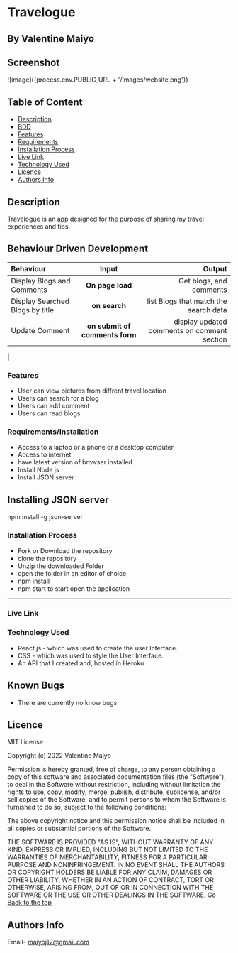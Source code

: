 # Travelogue
 ## By Valentine Maiyo
## Screenshot
 ![image]({process.env.PUBLIC_URL + '/images/website.png'})
 ## Table of Content
 - [Description](#description)
 - [BDD](#Behaviour-Driven-Development)
 - [Features](#features)
 - [Requirements](#requirements)
 - [Installation Process](#installation-Process)
 - [Live Link](#Live-Link)
 - [Technology  Used](#technology-Used)
 - [Licence](#licence)
 - [Authors Info](#Authors-Info)
 ## Description
Travelogue is an app designed for the purpose of sharing my travel experiences and tips.

## Behaviour Driven Development 
| Behaviour | Input | Output |
| :---------------- | :---------------: | ------------------: |
| Display Blogs and Comments| **On page load** | Get blogs, and comments |
| Display  Searched Blogs by title| **on  search** | list Blogs that match the search data |
| Update Comment| **on submit of comments form** | display updated comments on comment section|
|

 ###  Features

 * User can view pictures from diffrent travel location
 * Users can search for a blog 
 * Users can add comment
 * Users can read blogs 
 

 ###  Requirements/Installation
 * Access to  a laptop or a phone or a desktop computer
 * Access to internet
 * have latest version of browser installed
 * Install Node js
 * Install JSON server
 ## Installing JSON server 
 npm install -g json-server
 ### Installation Process
* Fork or Download the repository
* clone the repository
* Unzip the downloaded Folder
* open the folder in an editor of choice 
* npm install
* npm start to start open the application


 ****

### Live Link


### Technology  Used
* React js - which was used to create the user Interface.
* CSS - which was used to style the User Interface.
* An API that I created and, hosted in Heroku


## Known Bugs
* There are currently no know bugs
## Licence
MIT License

Copyright (c) 2022 Valentine Maiyo

Permission is hereby granted, free of charge, to any person obtaining a copy
of this software and associated documentation files (the "Software"), to deal
in the Software without restriction, including without limitation the rights
to use, copy, modify, merge, publish, distribute, sublicense, and/or sell
copies of the Software, and to permit persons to whom the Software is
furnished to do so, subject to the following conditions:

The above copyright notice and this permission notice shall be included in all
copies or substantial portions of the Software.

THE SOFTWARE IS PROVIDED "AS IS", WITHOUT WARRANTY OF ANY KIND, EXPRESS OR
IMPLIED, INCLUDING BUT NOT LIMITED TO THE WARRANTIES OF MERCHANTABILITY,
FITNESS FOR A PARTICULAR PURPOSE AND NONINFRINGEMENT. IN NO EVENT SHALL THE
AUTHORS OR COPYRIGHT HOLDERS BE LIABLE FOR ANY CLAIM, DAMAGES OR OTHER
LIABILITY, WHETHER IN AN ACTION OF CONTRACT, TORT OR OTHERWISE, ARISING FROM,
OUT OF OR IN CONNECTION WITH THE SOFTWARE OR THE USE OR OTHER DEALINGS IN THE
SOFTWARE.
[Go Back to the top](#)
## Authors Info
Email- maiyoj12@gmail.com


